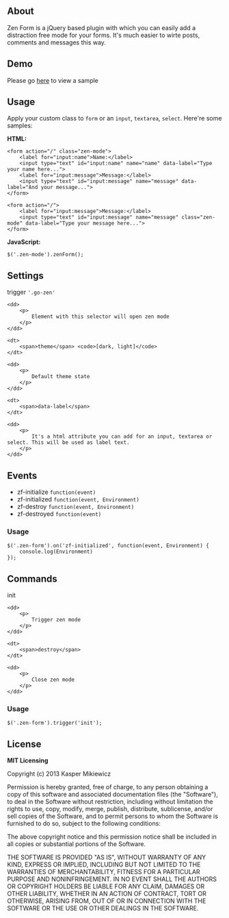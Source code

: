 ## About

Zen Form is a jQuery based plugin with which you can easily add a distraction free mode for your forms. It's much easier to wirte posts, comments and messages this way.

## Demo

Please go [here][1] to view a sample

## Usage

Apply your custom class to `form` or an `input`, `textarea`, `select`. Here're some samples:

**HTML:** 

	<form action="/" class="zen-mode">
		<label for="input:name">Name:</label>
		<input type="text" id="input:name" name="name" data-label="Type your name here...">
		<label for="input:message">Message:</label>
		<input type="text" id="input:message" name="message" data-label="And your message...">
	</form>

	<form action="/">
		<label for="input:message">Message:</label>
		<input type="text" id="input:message" name="message" class="zen-mode" data-label="Type your message here...">
	</form>

**JavaScript:** 

	$('.zen-mode').zenForm();

## Settings

<dl>
	<dt>
		<span>trigger</span> <code>'.go-zen'</code>
	</dt>
	
	<dd>
		<p>
			Element with this selector will open zen mode
		</p>
	</dd>
	
	<dt>
		<span>theme</span> <code>[dark, light]</code>
	</dt>
	
	<dd>
		<p>
			Default theme state
		</p>
	</dd>
	
	<dt>
		<span>data-label</span>
	</dt>
	
	<dd>
		<p>
			It's a html attribute you can add for an input, textarea or select. This will be used as label text.
		</p>
	</dd>
</dl>

## Events

<ul>
	<li>
		<span>zf-initialize</span> <code>function(event)</code>
	</li>
	<li>
		<span>zf-initialized</span> <code>function(event, Environment)</code>
	</li>
	<li>
		<span>zf-destroy</span> <code>function(event, Environment)</code>
	</li>
	<li>
		<span>zf-destroyed</span> <code>function(event)</code>
	</li>
</ul>

### Usage

	$('.zen-form').on('zf-initialized', function(event, Environment) {
		console.log(Environment)
	});

## Commands

<dl>
	<dt>
		<span>init</span>
	</dt>
	
	<dd>
		<p>
			Trigger zen mode
		</p>
	</dd>
	
	<dt>
		<span>destroy</span>
	</dt>
	
	<dd>
		<p>
			Close zen mode
		</p>
	</dd>
</dl>

### Usage

	$('.zen-form').trigger('init');

## License

**MIT Licensing**

Copyright (c) 2013 Kasper Mikiewicz

Permission is hereby granted, free of charge, to any person obtaining a copy of this software and associated documentation files (the "Software"), to deal in the Software without restriction, including without limitation the rights to use, copy, modify, merge, publish, distribute, sublicense, and/or sell copies of the Software, and to permit persons to whom the Software is furnished to do so, subject to the following conditions:

The above copyright notice and this permission notice shall be included in all copies or substantial portions of the Software.

THE SOFTWARE IS PROVIDED "AS IS", WITHOUT WARRANTY OF ANY KIND, EXPRESS OR IMPLIED, INCLUDING BUT NOT LIMITED TO THE WARRANTIES OF MERCHANTABILITY, FITNESS FOR A PARTICULAR PURPOSE AND NONINFRINGEMENT. IN NO EVENT SHALL THE AUTHORS OR COPYRIGHT HOLDERS BE LIABLE FOR ANY CLAIM, DAMAGES OR OTHER LIABILITY, WHETHER IN AN ACTION OF CONTRACT, TORT OR OTHERWISE, ARISING FROM, OUT OF OR IN CONNECTION WITH THE SOFTWARE OR THE USE OR OTHER DEALINGS IN THE SOFTWARE.

 [1]: http://idered.github.com/zen-form/demo
